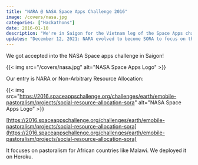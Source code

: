 ```yaml
---
title: "NARA @ NASA Space Apps Challenge 2016"
image: /covers/nasa.jpg
categories: ["Hackathons"]
date: 2016-01-10
description: "We're in Saigon for the Vietnam leg of the Space Apps challenge"
updates: "December 12, 2021: NARA evolved to become SORA to focus on the social network feature, which then evolved into Pantrypoints to focus on the Points feature to implement the Effort Theory of Value"
---
```


We got accepted into the NASA Space apps challenge in Saigon! 

{{< img src="/covers/nasa.jpg" alt="NASA Space Apps Logo" >}}


Our entry is NARA or Non-Arbitrary Resource Allocation:

{{< img src="https://2016.spaceappschallenge.org/challenges/earth/emobile-pastoralism/projects/social-resource-allocation-sora" alt="NASA Space Apps Logo" >}}

[https://2016.spaceappschallenge.org/challenges/earth/emobile-pastoralism/projects/social-resource-allocation-sora](https://2016.spaceappschallenge.org/challenges/earth/emobile-pastoralism/projects/social-resource-allocation-sora)

It focuses on pastoralism for African countries like Malawi. We deployed it on Heroku. 
